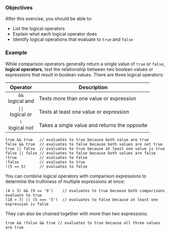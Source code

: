 <!--{ ids:[143], language:'JavaScript', type:'workshop', order: 17, name:'Logical Operators', description:'Test the relationship between two boolean values' }-->

### Objectives

After this exercise, you should be able to:

- List the logical operators
- Explain what each logical operator does
- Identify logical operations that evaluate to `true` and `false`

### Example

While comparison operators generally return a single value of `true` or `false`, __logical operators__, test the relationship between two boolean values or expressions that result in boolean values. There are three logical operators:

| Operator                                | Description                                   |
| :-------------------------------------: | --------------------------------------------- |
| `&&`<br>logical and                     | Tests more than one value or expression       |
| <code>&#124;&#124;</code><br>logical or | Tests at least one value or expression        |
| `!`<br>logical not                      | Takes a single value and returns the opposite |

```
true && true   // evaluates to true because both value are true
false && true  // evaluates to false because both values are not true
true || false  // evaluates to true because at least one value is true
false || false // evaluates to false because both values are false
!true          // evaluates to false
!false         // evaluates to true
!(5 == 5)      // evaluates to false
```

You can combine logical operators with comparison expressions to determine the truthiness of multiple expressions at once:

```
(4 > 3) && (9 == '9')    // evaluates to true because both comparisons evaluate to true
(10 > 7) || (5 === '5')  // evaluates to false because at least one expression is false
```

They can also be chained together with more than two expressions:

```
true && !false && true // evaluates to true because all three values are true
```
